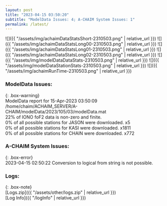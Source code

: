```yaml
---
layout: post
title: "2023-04-15 03:50:20"
subtitle: "ModelData Issues: 4; A-CHAIM System Issues: 1"
permalink: /latest/
---
```


![]({{ "/assets/img/achaimDataStatsShort-2310503.png" | relative_url }})
![]({{ "/assets/img/achaimDataStatsLong00-2310503.png" | relative_url }})
![]({{ "/assets/img/achaimDataStatsLong01-2310503.png" | relative_url }})
![]({{ "/assets/img/achaimDataStatsLong02-2310503.png" | relative_url }})
![]({{ "/assets/img/modelDataDataStats-2310503.png" | relative_url }})
![]({{ "/assets/img/modelDataStationStats-2310503.png" | relative_url }})
![]({{ "/assets/img/achaimRunTime-2310503.png" | relative_url }})


### ModelData Issues:  
  
{: .box-warning}  
 ModelData report for 15-Apr-2023 03:50:09   
 /home/chaim/ACHAIM_SERVER/A-CHAIM/modelData/2023/105/03/modelData.mat   
 22% of IONO foF2 data is non-zero and finite.   
 0% of all possible stations for JASON were downloaded. x5   
 0% of all possible stations for KASI were downloaded. x1811   
 0% of all possible stations for CHAIN were downloaded. x772   
  
### A-CHAIM System Issues:  
  
{: .box-error}  
2023-04-15 02:50:22 Conversion to logical from string is not possible.  

### Logs:  
  
{: .box-note}  
[Logs.zip]({{ "/assets/other/logs.zip" | relative_url }})  
[Log Info]({{ "/logInfo" | relative_url }})  
